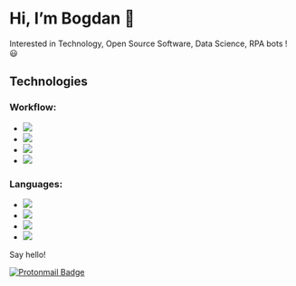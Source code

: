   # Hi, I’m Bogdan :wave:
  
  Interested in Technology, Open Source Software, Data Science, RPA bots ! :smiley:
  
  ## Technologies
  
  ### Workflow:
  * <img src="https://img.shields.io/badge/NeoVim-%2357A143.svg?&style=for-the-badge&logo=neovim&logoColor=white">
  * <img src="https://img.shields.io/badge/GIT-E44C30?style=for-the-badge&logo=git&logoColor=white">
  * <img src="https://img.shields.io/badge/PyCharm-000000.svg?&style=for-the-badge&logo=PyCharm&logoColor=white">
  * <img src="https://img.shields.io/badge/Jupyter-000000.svg?&style=for-the-badge&logo=Jupyter&logoColor=orange">
  
  ### Languages:
  * <img src="https://img.shields.io/badge/python-3670A0?style=for-the-badge&logo=python&logoColor=ffdd54">
  * <img src="https://img.shields.io/badge/C%2B%2B-00599C?style=for-the-badge&logo=c%2B%2B&logoColor=white">
  * <img src="https://img.shields.io/badge/C-00599C?style=for-the-badge&logo=c&logoColor=white">
  * <img src="https://img.shields.io/badge/Uipath-007ACC?style=for-the-badge&logo=UiPath&logoColor=white">
  
  Say hello!
  
  [![Protonmail Badge](https://img.shields.io/badge/ProtonMail-8B89CC?style=for-the-badge&logo=protonmail&logoColor=white&link=mailto:bogdanmarian7@proton.me)](mailto:bogdanmarian7@proton.me)
  
  
  
  


<!---
bogdanmarian7/bogdanmarian7 is a ✨ special ✨ repository because its `README.md` (this file) appears on your GitHub profile.
You can click the Preview link to take a look at your changes.
--->
